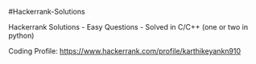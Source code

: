 #Hackerrank-Solutions

Hackerrank Solutions - Easy Questions - Solved in C/C++ (one or two in python)

Coding Profile: https://www.hackerrank.com/profile/karthikeyankn910
